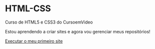 # HTML-CSS
Curso de HTML5 e CSS3 do CursoemVideo

Estou aprendendo a criar sites e agora vou gerenciar meus repositórios!

<a href="https://hudson-matias.github.io/HTML-CSS/Exercicios/HTML-Modulo-1/Ex001">Executar o meu primeiro site</a>
